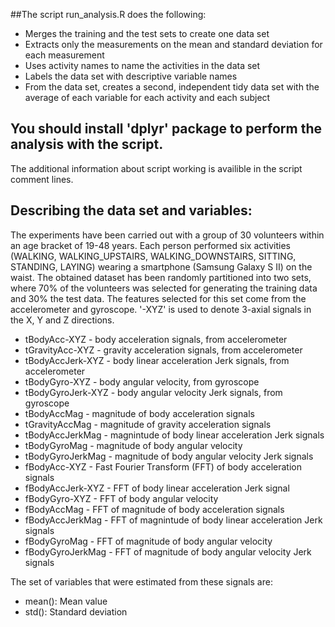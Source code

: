 
##The script run_analysis.R does the following:
* Merges the training and the test sets to create one data set
* Extracts only the measurements on the mean and standard deviation for each measurement
* Uses activity names to name the activities in the data set
* Labels the data set with descriptive variable names
* From the data set, creates a second, independent tidy data set with the average of each variable for each activity and each subject

## You should install 'dplyr' package to perform the analysis with the script.
The additional information about script working is availible in the script comment lines.

## Describing the data set and variables:  
The experiments have been carried out with a group of 30 volunteers within an age bracket of 19-48 years.
Each person performed six activities (WALKING, WALKING_UPSTAIRS, WALKING_DOWNSTAIRS, SITTING, STANDING, LAYING)
wearing a smartphone (Samsung Galaxy S II) on the waist. The obtained dataset has been randomly partitioned into two sets,
where 70% of the volunteers was selected for generating the training data and 30% the test data. 
The features selected for this set come from the accelerometer and gyroscope. 
'-XYZ' is used to denote 3-axial signals in the X, Y and Z directions.

* tBodyAcc-XYZ - body acceleration signals, from accelerometer
* tGravityAcc-XYZ - gravity acceleration signals, from accelerometer
* tBodyAccJerk-XYZ - body linear acceleration Jerk signals, from accelerometer
* tBodyGyro-XYZ - body angular velocity, from gyroscope
* tBodyGyroJerk-XYZ - body angular velocity Jerk signals, from gyroscope
* tBodyAccMag - magnitude of body acceleration signals
* tGravityAccMag - magnitude of gravity acceleration signals
* tBodyAccJerkMag - magnintude of body linear acceleration Jerk signals
* tBodyGyroMag - magnitude of body angular velocity
* tBodyGyroJerkMag - magnitude of body angular velocity Jerk signals
* fBodyAcc-XYZ - Fast Fourier Transform (FFT) of body acceleration signals
* fBodyAccJerk-XYZ - FFT of body linear acceleration Jerk signal
* fBodyGyro-XYZ - FFT of body angular velocity
* fBodyAccMag - FFT of magnitude of body acceleration signals
* fBodyAccJerkMag - FFT of magnintude of body linear acceleration Jerk signals
* fBodyGyroMag - FFT of magnitude of body angular velocity
* fBodyGyroJerkMag - FFT of magnitude of body angular velocity Jerk signals

The set of variables that were estimated from these signals are: 
* mean(): Mean value
* std(): Standard deviation
